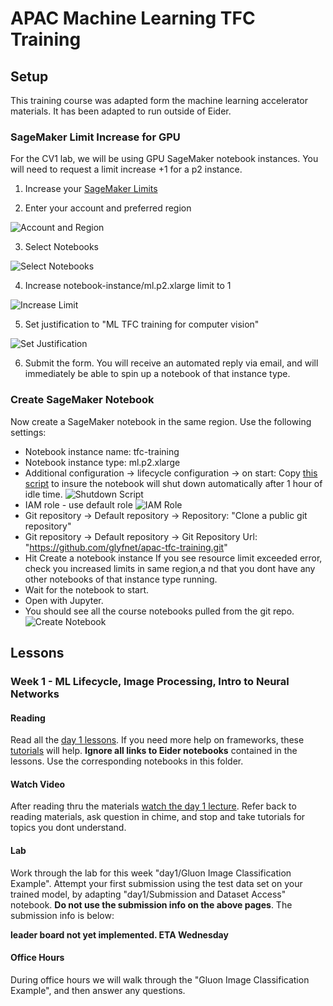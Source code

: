 # APAC Machine Learning TFC Training 

## Setup

This training course was adapted form the machine learning accelerator materials. It has been adapted to run outside of Eider.

### SageMaker Limit Increase for GPU

For the CV1 lab, we will be using GPU SageMaker notebook instances. You will need to request a limit increase +1 for a p2 instance.

1. Increase your [SageMaker Limits](https://sagemaker-tools.corp.amazon.com/limits)

2. Enter your account and preferred region

![Account and Region](img/limit_increase_screen1.png)

3. Select Notebooks

![Select Notebooks](img/limit_increase_screen2.png)

4. Increase notebook-instance/ml.p2.xlarge limit to 1

![Increase Limit](img/limit_increase_screen3.png)

5. Set justification to "ML TFC training for computer vision"

![Set Justification](img/limit_increase_screen4.png)

6. Submit the form. You will receive an automated reply via email, and will immediately be able to spin up a notebook of that instance type.

### Create SageMaker Notebook
Now create a SageMaker notebook in the same region. Use the following settings:
* Notebook instance name: tfc-training
* Notebook instance type: ml.p2.xlarge
* Additional configuration -> lifecycle configuration -> on start: Copy [this script](https://raw.githubusercontent.com/aws-samples/amazon-sagemaker-notebook-instance-lifecycle-config-samples/master/scripts/auto-stop-idle/on-start.sh) to insure the notebook will shut down automatically after 1 hour of idle time. 
![Shutdown Script](img/notebook_screen3.png)
* IAM role - use default role
![IAM Role](img/notebook_screen2.png)
* Git repository -> Default repository -> Repository: "Clone a public git repository"
* Git repository -> Default repository -> Git Repository Url: "https://github.com/glyfnet/apac-tfc-training.git"
* Hit Create a notebook instance
If you see resource limit exceeded error, check you increased limits in same region,a nd that you dont have any other notebooks of that instance type running.
* Wait for the notebook to start. 
* Open with Jupyter. 
* You should see all the course notebooks pulled from the git repo.
![Create Notebook](img/notebook_screen1.png)

## Lessons
### Week 1 - ML Lifecycle, Image Processing, Intro to Neural Networks

#### Reading 
Read all the [day 1 lessons](https://mla.corp.amazon.com/computer-vision-i/day-1-computer-vision/). If you need more help on frameworks, these [tutorials](https://mla.corp.amazon.com/computer-vision-i/day-1-computer-vision/libraries-and-frameworks/) will help. **Ignore all links to Eider notebooks** contained in the lessons. Use the corresponding notebooks in this folder.

#### Watch Video
After reading thru the materials [watch the day 1 lecture](https://drive.corp.amazon.com/documents/MLU%20Lectures/MLA/CV/March%2023-25,%202020/MLA-CV_DAY1_BRENT.mp4). Refer back to reading materials, ask question in chime, and stop and take tutorials for topics you dont understand.

#### Lab
Work through the lab for this week "day1/Gluon Image Classification Example". Attempt your first submission using the test data set on your trained model, by adapting "day1/Submission and Dataset Access" notebook. **Do not use the submission info on the above pages**. The submission info is below:

**leader board not yet implemented. ETA Wednesday**

#### Office Hours
During office hours we will walk through the "Gluon Image Classification Example", and then answer any questions.